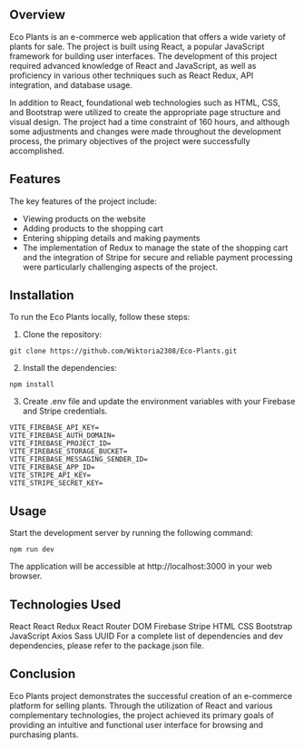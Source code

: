 ## Overview

Eco Plants is an e-commerce web application that offers a wide variety of plants for sale. The project is built using React, a popular JavaScript framework for building user interfaces. The development of this project required advanced knowledge of React and JavaScript, as well as proficiency in various other techniques such as React Redux, API integration, and database usage.

In addition to React, foundational web technologies such as HTML, CSS, and Bootstrap were utilized to create the appropriate page structure and visual design. The project had a time constraint of 160 hours, and although some adjustments and changes were made throughout the development process, the primary objectives of the project were successfully accomplished.

## Features

The key features of the project include:

- Viewing products on the website
- Adding products to the shopping cart
- Entering shipping details and making payments
- The implementation of Redux to manage the state of the shopping cart and the integration of Stripe for secure and reliable payment processing were particularly challenging aspects of the project.


## Installation
To run the Eco Plants locally, follow these steps:

1. Clone the repository:
```
git clone https://github.com/Wiktoria2308/Eco-Plants.git
```
2. Install the dependencies:
```
npm install
```

3. Create .env file and update the environment variables with your Firebase and Stripe credentials.
```
VITE_FIREBASE_API_KEY=
VITE_FIREBASE_AUTH_DOMAIN=
VITE_FIREBASE_PROJECT_ID=
VITE_FIREBASE_STORAGE_BUCKET=
VITE_FIREBASE_MESSAGING_SENDER_ID=
VITE_FIREBASE_APP_ID=
VITE_STRIPE_API_KEY=
VITE_STRIPE_SECRET_KEY=
```

## Usage
Start the development server by running the following command:
```
npm run dev
```

The application will be accessible at http://localhost:3000 in your web browser.

## Technologies Used
React
React Redux
React Router DOM
Firebase
Stripe
HTML
CSS
Bootstrap
JavaScript
Axios
Sass
UUID
For a complete list of dependencies and dev dependencies, please refer to the package.json file.

## Conclusion
Eco Plants project demonstrates the successful creation of an e-commerce platform for selling plants. Through the utilization of React and various complementary technologies, the project achieved its primary goals of providing an intuitive and functional user interface for browsing and purchasing plants.
